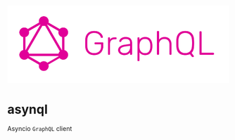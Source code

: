 [![Returns logo](logo.png)](https://github.com/k8s-team/asynql)

# asynql

Asyncio `GraphQL` client
